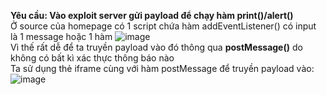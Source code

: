**Yêu cầu: Vào exploit server gửi payload để chạy hàm print()/alert()**
<br>Ở source của homepage có 1 script chứa hàm addEventListener() có input là 1 message hoặc 1 hàm
![image](https://user-images.githubusercontent.com/62832067/150753527-546e8a62-cc18-4760-bc76-ce01c0e61eeb.png)
<br>Vì thế rất dễ để ta truyền payload vào đó thông qua **postMessage()** do không có bất kì xác thực thông báo nào
<br> Ta sử dụng thẻ iframe cùng với hàm postMessage để truyền payload vào:
![image](https://user-images.githubusercontent.com/62832067/150759980-69d42d6e-4730-4e5f-80c2-1f2aa0ba2723.png)
